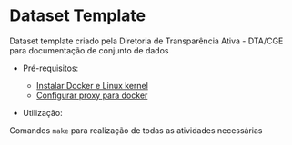 Dataset Template
==

Dataset template criado pela Diretoria de Transparência Ativa - DTA/CGE para documentação de conjunto de dados

- Pré-requisitos:

	- [Instalar Docker e Linux kernel](https://docs.microsoft.com/en-us/windows/wsl/install-manual#step-4---download-the-linux-kernel-update-package)
	- [Configurar proxy para docker](https://dev.to/mcastellin/use-docker-with-proxy-servers-tutorial-10gg#:~:text=Setting%20a%20Proxy%20on%20Docker%20for%20Mac%2FWindows&text=You%20can%20do%20this%20from,endpoint%20to%20handle%20HTTP%20calls)

- Utilização:

Comandos `make` para realização de todas as atividades necessárias